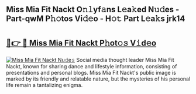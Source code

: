 ## Miss Mia Fit Nackt O𝚗𝚕yf𝚊ns L𝚎a𝚔ed N𝚞𝚍es - Part-qwM P𝚑𝚘tos Vi𝚍𝚎o - H𝚘𝚝 Part L𝚎a𝚔s jrk14

# <h2><a href="http://kf3ycp.oniu.top/?m=Miss+Mia+Fit+Nackt">🔗👉 🔴 Miss Mia Fit Nackt P𝚑ot𝚘𝚜 V𝚒d𝚎o</a></h2>

[![Miss Mia Fit Nackt Nu𝚍e𝚜](https://i.imgur.com/0qMVB7G.gif)](http://kf3ycp.oniu.top/?m=Miss+Mia+Fit+Nackt)
Social media thought leader Miss Mia Fit Nackt, known for sharing dance and lifestyle information, consisting of presentations and personal blogs. Miss Mia Fit Nackt's public image is marked by its friendly and relatable nature, but the mysteries of his personal life remain a tantalizing enigma.  
